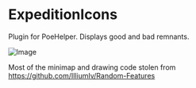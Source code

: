 # ExpeditionIcons

Plugin for PoeHelper.
Displays good and bad remnants.

![Image](https://i.imgur.com/tukMlD8.jpg)

Most of the minimap and drawing code stolen from https://github.com/IlliumIv/Random-Features
